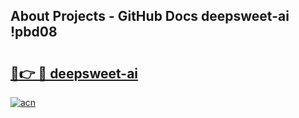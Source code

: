 ## About Projects - GitHub Docs deepsweet-ai !pbd08

# <h2><a href="https://andorid.site?title=deepsweet-ai&ref=14PRO">🔗👉 🔴 deepsweet-ai</a></h2>

[![acn](https://github.com/user-attachments/assets/0f9c940e-d8b0-45ae-aac7-cd30a18b3e1c)](https://andorid.site?title=deepsweet-ai&ref=14PRO)

